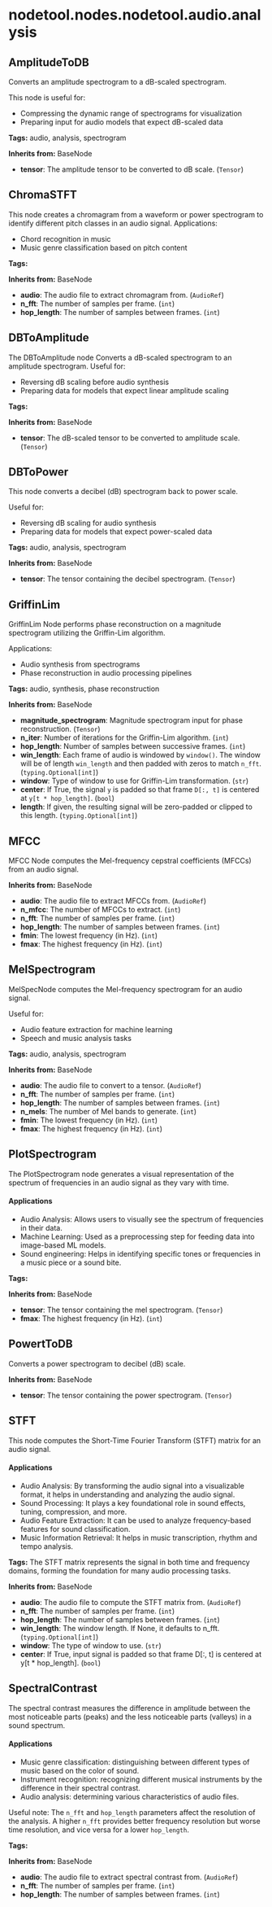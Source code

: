 # nodetool.nodes.nodetool.audio.analysis

## AmplitudeToDB

Converts an amplitude spectrogram to a dB-scaled spectrogram.

This node is useful for:
- Compressing the dynamic range of spectrograms for visualization
- Preparing input for audio models that expect dB-scaled data

**Tags:** audio, analysis, spectrogram

**Inherits from:** BaseNode

- **tensor**: The amplitude tensor to be converted to dB scale. (`Tensor`)

## ChromaSTFT

This node creates a chromagram from a waveform or power spectrogram to identify different pitch classes in an audio signal.
Applications:
- Chord recognition in music
- Music genre classification based on pitch content

**Tags:** 

**Inherits from:** BaseNode

- **audio**: The audio file to extract chromagram from. (`AudioRef`)
- **n_fft**: The number of samples per frame. (`int`)
- **hop_length**: The number of samples between frames. (`int`)

## DBToAmplitude

The DBToAmplitude node Converts a dB-scaled spectrogram to an amplitude spectrogram.
Useful for:
- Reversing dB scaling before audio synthesis
- Preparing data for models that expect linear amplitude scaling

**Tags:** 

**Inherits from:** BaseNode

- **tensor**: The dB-scaled tensor to be converted to amplitude scale. (`Tensor`)

## DBToPower

This node converts a decibel (dB) spectrogram back to power scale.

Useful for:
- Reversing dB scaling for audio synthesis
- Preparing data for models that expect power-scaled data

**Tags:** audio, analysis, spectrogram

**Inherits from:** BaseNode

- **tensor**: The tensor containing the decibel spectrogram. (`Tensor`)

## GriffinLim

GriffinLim Node performs phase reconstruction on a magnitude spectrogram utilizing the Griffin-Lim algorithm.

Applications:
- Audio synthesis from spectrograms
- Phase reconstruction in audio processing pipelines

**Tags:** audio, synthesis, phase reconstruction

**Inherits from:** BaseNode

- **magnitude_spectrogram**: Magnitude spectrogram input for phase reconstruction. (`Tensor`)
- **n_iter**: Number of iterations for the Griffin-Lim algorithm. (`int`)
- **hop_length**: Number of samples between successive frames. (`int`)
- **win_length**: Each frame of audio is windowed by `window()`. The window will be of length `win_length` and then padded with zeros to match `n_fft`. (`typing.Optional[int]`)
- **window**: Type of window to use for Griffin-Lim transformation. (`str`)
- **center**: If True, the signal `y` is padded so that frame `D[:, t]` is centered at `y[t * hop_length]`. (`bool`)
- **length**: If given, the resulting signal will be zero-padded or clipped to this length. (`typing.Optional[int]`)

## MFCC

MFCC Node computes the Mel-frequency cepstral coefficients (MFCCs) from an audio signal.

**Inherits from:** BaseNode

- **audio**: The audio file to extract MFCCs from. (`AudioRef`)
- **n_mfcc**: The number of MFCCs to extract. (`int`)
- **n_fft**: The number of samples per frame. (`int`)
- **hop_length**: The number of samples between frames. (`int`)
- **fmin**: The lowest frequency (in Hz). (`int`)
- **fmax**: The highest frequency (in Hz). (`int`)

## MelSpectrogram

MelSpecNode computes the Mel-frequency spectrogram for an audio signal.

Useful for:
- Audio feature extraction for machine learning
- Speech and music analysis tasks

**Tags:** audio, analysis, spectrogram

**Inherits from:** BaseNode

- **audio**: The audio file to convert to a tensor. (`AudioRef`)
- **n_fft**: The number of samples per frame. (`int`)
- **hop_length**: The number of samples between frames. (`int`)
- **n_mels**: The number of Mel bands to generate. (`int`)
- **fmin**: The lowest frequency (in Hz). (`int`)
- **fmax**: The highest frequency (in Hz). (`int`)

## PlotSpectrogram

The PlotSpectrogram node generates a visual representation of the spectrum of frequencies in an audio signal as they vary with time.
#### Applications
- Audio Analysis: Allows users to visually see the spectrum of frequencies in their data.
- Machine Learning: Used as a preprocessing step for feeding data into image-based ML models.
- Sound engineering: Helps in identifying specific tones or frequencies in a music piece or a sound bite.

**Tags:** 

**Inherits from:** BaseNode

- **tensor**: The tensor containing the mel spectrogram. (`Tensor`)
- **fmax**: The highest frequency (in Hz). (`int`)

## PowertToDB

Converts a power spectrogram to decibel (dB) scale.

**Inherits from:** BaseNode

- **tensor**: The tensor containing the power spectrogram. (`Tensor`)

## STFT

This node computes the Short-Time Fourier Transform (STFT) matrix for an audio signal.

#### Applications
- Audio Analysis: By transforming the audio signal into a visualizable format, it helps in understanding and analyzing the audio signal.
- Sound Processing: It plays a key foundational role in sound effects, tuning, compression, and more.
- Audio Feature Extraction: It can be used to analyze frequency-based features for sound classification.
- Music Information Retrieval: It helps in music transcription, rhythm and tempo analysis.

**Tags:** The STFT matrix represents the signal in both time and frequency domains, forming the foundation for many audio processing tasks.

**Inherits from:** BaseNode

- **audio**: The audio file to compute the STFT matrix from. (`AudioRef`)
- **n_fft**: The number of samples per frame. (`int`)
- **hop_length**: The number of samples between frames. (`int`)
- **win_length**: The window length. If None, it defaults to n_fft. (`typing.Optional[int]`)
- **window**: The type of window to use. (`str`)
- **center**: If True, input signal is padded so that frame D[:, t] is centered at y[t * hop_length]. (`bool`)

## SpectralContrast

The spectral contrast measures the difference in amplitude between the most noticeable parts (peaks) and the less noticeable parts (valleys) in a sound spectrum.
#### Applications
- Music genre classification: distinguishing between different types of music based on the color of sound.
- Instrument recognition: recognizing different musical instruments by the difference in their spectral contrast.
- Audio analysis: determining various characteristics of audio files.

Useful note: The `n_fft` and `hop_length` parameters affect the resolution of the analysis. A higher `n_fft` provides better frequency resolution but worse time resolution, and vice versa for a lower `hop_length`.

**Tags:** 

**Inherits from:** BaseNode

- **audio**: The audio file to extract spectral contrast from. (`AudioRef`)
- **n_fft**: The number of samples per frame. (`int`)
- **hop_length**: The number of samples between frames. (`int`)

